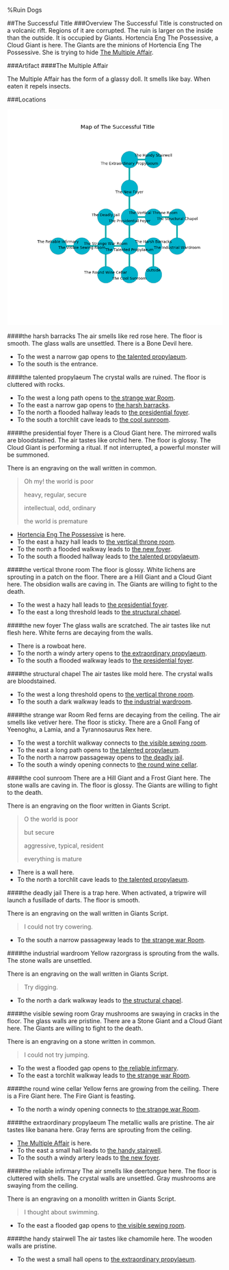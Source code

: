 %Ruin Dogs

##The Successful Title
###Overview
The Successful Title is constructed on a volcanic rift. Regions of it are corrupted. The ruin is larger on the inside than the outside. It is occupied by Giants. <a name="Hortencia-Eng-The-Possessive"></a>Hortencia Eng The Possessive, a Cloud Giant is here. The Giants are the minions of Hortencia Eng The Possessive. She  is trying to hide [The Multiple Affair](#The-Multiple-Affair). 



###Artifact
####<a name="The-Multiple-Affair"></a>The Multiple Affair


The Multiple Affair has the form of a glassy doll. It smells like bay. When eaten it repels insects. 





###Locations


![](../v2/images/The-Successful-Title.png)

####<a name="the-harsh-barracks"></a>the harsh barracks
The air smells like red rose here. The floor is smooth. The glass walls are unsettled. There is a Bone Devil here. 



* To the west a narrow gap opens to [the talented propylaeum](#the-talented-propylaeum).
* To the south is the entrance.


####<a name="the-talented-propylaeum"></a>the talented propylaeum
The crystal walls are ruined. The floor is cluttered with rocks. 



* To the west a long path opens to [the strange war Room](#the-strange-war-Room).
* To the east a narrow gap opens to [the harsh barracks](#the-harsh-barracks).
* To the north a flooded hallway leads to [the presidential foyer](#the-presidential-foyer).
* To the south a torchlit cave leads to [the cool sunroom](#the-cool-sunroom).


####<a name="the-presidential-foyer"></a>the presidential foyer
There is a Cloud Giant here. The mirrored walls are bloodstained. The air tastes like orchid here. The floor is glossy. The Cloud Giant is performing a ritual. If not interrupted, a powerful monster will be summoned. 

There is an engraving on the wall written in common. 

> Oh my! the world is poor
>
> heavy, regular, secure
>
> intellectual, odd, ordinary
>
> the world is premature
>


* [Hortencia Eng The Possessive](#Hortencia-Eng-The-Possessive) is here.
* To the east a hazy hall leads to [the vertical throne room](#the-vertical-throne-room).
* To the north a flooded walkway leads to [the new foyer](#the-new-foyer).
* To the south a flooded hallway leads to [the talented propylaeum](#the-talented-propylaeum).


####<a name="the-vertical-throne-room"></a>the vertical throne room
The floor is glossy. White lichens are sprouting in a patch on the floor. There are a Hill Giant and a Cloud Giant here. The obsidion walls are caving in. The Giants are willing to fight to the death. 



* To the west a hazy hall leads to [the presidential foyer](#the-presidential-foyer).
* To the east a long threshold leads to [the structural chapel](#the-structural-chapel).


####<a name="the-new-foyer"></a>the new foyer
The glass walls are scratched. The air tastes like nut flesh here. White ferns are decaying from the walls. 



* There is a rowboat here.
* To the north a windy artery opens to [the extraordinary propylaeum](#the-extraordinary-propylaeum).
* To the south a flooded walkway leads to [the presidential foyer](#the-presidential-foyer).


####<a name="the-structural-chapel"></a>the structural chapel
The air tastes like mold here. The crystal walls are bloodstained. 



* To the west a long threshold opens to [the vertical throne room](#the-vertical-throne-room).
* To the south a dark walkway leads to [the industrial wardroom](#the-industrial-wardroom).


####<a name="the-strange-war-Room"></a>the strange war Room
Red ferns are decaying from the ceiling. The air smells like vetiver here. The floor is sticky. There are a Gnoll Fang of Yeenoghu, a Lamia, and a Tyrannosaurus Rex here. 



* To the west a torchlit walkway connects to [the visible sewing room](#the-visible-sewing-room).
* To the east a long path opens to [the talented propylaeum](#the-talented-propylaeum).
* To the north a narrow passageway opens to [the deadly jail](#the-deadly-jail).
* To the south a windy opening connects to [the round wine cellar](#the-round-wine-cellar).


####<a name="the-cool-sunroom"></a>the cool sunroom
There are a Hill Giant and a Frost Giant here. The stone walls are caving in. The floor is glossy. The Giants are willing to fight to the death. 

There is an engraving on the floor written in Giants Script. 

> O the world is poor
>
> but secure
>
> aggressive, typical, resident
>
> everything is mature
>


* There is a wall here.
* To the north a torchlit cave leads to [the talented propylaeum](#the-talented-propylaeum).


####<a name="the-deadly-jail"></a>the deadly jail
There is a trap here. When activated, a tripwire will launch a fusillade of darts. The floor is smooth. 

There is an engraving on the wall written in Giants Script. 

> I could not try cowering.
>


* To the south a narrow passageway leads to [the strange war Room](#the-strange-war-Room).


####<a name="the-industrial-wardroom"></a>the industrial wardroom
Yellow razorgrass is sprouting from the walls. The stone walls are unsettled. 

There is an engraving on the wall written in Giants Script. 

> Try digging.
>


* To the north a dark walkway leads to [the structural chapel](#the-structural-chapel).


####<a name="the-visible-sewing-room"></a>the visible sewing room
Gray mushrooms are swaying in cracks in the floor. The glass walls are pristine. There are a Stone Giant and a Cloud Giant here. The Giants are willing to fight to the death. 

There is an engraving on a stone written in common. 

> I could not try jumping.
>


* To the west a flooded gap opens to [the reliable infirmary](#the-reliable-infirmary).
* To the east a torchlit walkway leads to [the strange war Room](#the-strange-war-Room).


####<a name="the-round-wine-cellar"></a>the round wine cellar
Yellow ferns are growing from the ceiling. There is a Fire Giant here. The Fire Giant is feasting. 



* To the north a windy opening connects to [the strange war Room](#the-strange-war-Room).


####<a name="the-extraordinary-propylaeum"></a>the extraordinary propylaeum
The metallic walls are pristine. The air tastes like banana here. Gray ferns are sprouting from the ceiling. 



* [The Multiple Affair](#The-Multiple-Affair) is here.
* To the east a small hall leads to [the handy stairwell](#the-handy-stairwell).
* To the south a windy artery leads to [the new foyer](#the-new-foyer).


####<a name="the-reliable-infirmary"></a>the reliable infirmary
The air smells like deertongue here. The floor is cluttered with shells. The crystal walls are unsettled. Gray mushrooms are swaying from the ceiling. 

There is an engraving on a monolith written in Giants Script. 

> I thought about swimming.
>


* To the east a flooded gap opens to [the visible sewing room](#the-visible-sewing-room).


####<a name="the-handy-stairwell"></a>the handy stairwell
The air tastes like chamomile here. The wooden walls are pristine. 



* To the west a small hall opens to [the extraordinary propylaeum](#the-extraordinary-propylaeum).


